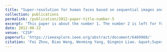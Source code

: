 ```yaml
---
title: "Super-resolution for human faces based on sequential images and learnt prior"
collection: publications
permalink: /publication/2012-paper-title-number-5
excerpt: 'This paper is about the number 1. The number 2 is left for future work.'
date: 2012-06-22
venue: 'CISP'
paperurl: 'https://ieeexplore.ieee.org/abstract/document/6469960/'
citation: 'Fei Zhou, Biao Wang, Wenming Yang, Qingmin Liao. &quot;Super-resolution for human faces based on sequential images and learnt prior. &quot; <i>CISP</i>. 2012.'
---
```

